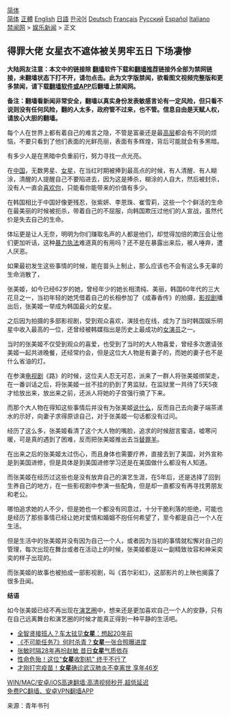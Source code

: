  <!-- 面包屑导航 --> <div class="breadcrumb"><!-- GTranslate: https://gtranslate.io/ -->  <div class="switcher notranslate">  <div class="selected">  <a href="#" onclick="return false;"> 简体</a>  </div>  <div class="option">  <a href="https://www.bannedbook.org" onclick="doGTranslate('zh-CN|zh-CN');jQuery('div.switcher div.selected a').html(jQuery(this).html());return false;" title="简体中文" class="nturl selected"> 简体</a>  <a href="https://www.bannedbook.org/zh-tw/" onclick="doGTranslate('zh-CN|zh-TW');jQuery('div.switcher div.selected a').html(jQuery(this).html());return false;" title="繁體中文" class="nturl"> 正體</a>  <a href="https://www.bannedbook.org/en/" onclick="doGTranslate('zh-CN|en');jQuery('div.switcher div.selected a').html(jQuery(this).html());return false;" title="English" class="nturl"> English</a>  <a href="https://www.bannedbook.org/ja/" onclick="doGTranslate('zh-CN|ja');jQuery('div.switcher div.selected a').html(jQuery(this).html());return false;" title="日本語" class="nturl"> 日語</a>  <a href="https://www.bannedbook.org/ko/" onclick="doGTranslate('zh-CN|ko');jQuery('div.switcher div.selected a').html(jQuery(this).html());return false;" title="한국어" class="nturl"> 한국어</a>  <a href="https://www.bannedbook.org/de/" onclick="doGTranslate('zh-CN|de');jQuery('div.switcher div.selected a').html(jQuery(this).html());return false;" title="Deutsch" class="nturl"> Deutsch</a>  <a href="https://www.bannedbook.org/fr/" onclick="doGTranslate('zh-CN|fr');jQuery('div.switcher div.selected a').html(jQuery(this).html());return false;" title="Français" class="nturl"> Français</a>  <a href="https://www.bannedbook.org/ru/" onclick="doGTranslate('zh-CN|ru');jQuery('div.switcher div.selected a').html(jQuery(this).html());return false;" title="Русский" class="nturl"> Русский</a>  <a href="https://www.bannedbook.org/es/" onclick="doGTranslate('zh-CN|es');jQuery('div.switcher div.selected a').html(jQuery(this).html());return false;" title="Español" class="nturl"> Español</a>  <a href="https://www.bannedbook.org/it/" onclick="doGTranslate('zh-CN|it');jQuery('div.switcher div.selected a').html(jQuery(this).html());return false;" title="Italiano" class="nturl"> Italiano</a>  </div>  </div>      <div class='breadcrumb-sub'><!-- Breadcrumb NavXT 6.3.0 --> <a href="https://www.bannedbook.org/" class="home">禁闻网</a> &gt; <a href="https://www.bannedbook.org/bnews/yule/" class="category">娱乐新闻</a> &gt; 正文</div></div><h2>得罪大佬 女星衣不遮体被关男牢五日 下场凄惨</h2> <p class="notice"><b>大陆网友注意：本文中的链接除 <a href="https://github.com/bannedbook/fanqiang" >翻墙</a>软件下载和<a href="https://github.com/killgcd/justmysocks/blob/master/README.md">翻墙推荐</a>链接外全部为禁网链接，未翻墙状态下打不开，请勿点击。此为文字版禁闻，欲看图文视频完整版和更多禁闻，请下载<a href="https://github.com/bannedbook/fanqiang">翻墙软件或APP</a>后翻墙上禁闻网。</p><p>备注：翻墙看新闻非常安全，翻墙以真实身份发表敏感言论有一定风险，但只看不说则没有任何风险，翻的人太多，政府管不过来，也不管。信息自由是天赋人权，请放心大胆的翻墙。</b></p>  <div class="entry"> <p>每个人在世界上都有着自己的难言之隐，不管是富豪还是最<span class='wp_keywordlink_affiliate'><a href="https://www.bannedbook.org/bnews/ccpdope/" title="中共高层内幕" target="_blank">高层</a></span>都会有不同的烦恼，不要只看到了他们表面的光鲜亮丽，表面有多辉煌，背后可能就会有多黑暗。</p> <p>有多少人是在黑暗中负重前行，努力寻找一点光亮。</p> <p>在<span class='wp_keywordlink_affiliate'><a href="https://www.bannedbook.org/" title="中国" target="_blank">中国</a></span>，无数男星、<a href="https://www.bannedbook.org/bnews/tag/%e5%a5%b3%e6%98%9f/" class="st_tag internal_tag" rel="tag" title="标签 女星 下的日志">女星</a>，在当红时期被捧到最高点的时候，有人清醒、有人糊涂，清醒的人提醒自己不要陷进去，因为这是捧杀，糊涂的人自大，然后被封杀，没有人一直会<a href="https://www.bannedbook.org/bnews/tag/%E5%96%9C%E6%AC%A2%E4%BD%A0/" class="st_tag internal_tag" rel="tag" title="标签 喜欢你 下的日志">喜欢你</a>，只能看你能带来的价值有多少。</p> <p>在韩国相比于中国好像更残忍，张紫妍、李恩珠、崔雪莉，这些一个个鲜活的生命在最美丽的时候被扼杀，带着自己的不屈服，向韩国欺压过他们的人宣战，虽然代价是失去自己的生命。</p> <p>体坛更是让人无奈，明明为你们赚取名声的人都是他们，却觉得加倍的欺压会让他们更加听话，这种<a href="https://www.bannedbook.org/bnews/tag/%E6%9A%B4%E5%8A%9B%E6%89%A7%E6%B3%95/" class="st_tag internal_tag" rel="tag" title="标签 暴力执法 下的日志">暴力执法</a>难道真的有用吗？还不是在暴露出来后，被人唾弃，遭人厌恶。</p>  <p>如果最初发生这些事情的时候，能在苗头上制止，那么应该也不会有这么多无辜的生命消散了，</p> <p>张美姬，如今已经62岁的她，曾经年少的她长相清纯、美丽，韩国60年代的三大花旦之一，当初年轻的她凭借着自己的长相参加了《成春香传》的拍摄，<a href="https://www.bannedbook.org/bnews/tag/%E5%BD%B1%E8%A7%86%E5%89%A7/" class="st_tag internal_tag" rel="tag" title="标签 影视剧 下的日志">影视剧</a>播出后，张美姬一举成为韩国最火的女星。</p> <p>之后因为拍摄的多部影视剧，受到观众喜欢，演技也在线，成为了当时韩国娱乐明星中收入最高的一位，还曾经被韩媒指出是历史上最成功的<a href="https://www.bannedbook.org/bnews/tag/%E5%A5%B3%E6%BC%94%E5%91%98/" class="st_tag internal_tag" rel="tag" title="标签 女演员 下的日志">女演员</a>之一。</p> <p>当时的张美姬不仅受到观众的喜爱，也受到了当时的大人物喜爱，曾经多次邀请张美姬一起共进晚餐，还经常约会，但是这位大人物是有妻子的，而她的妻子也不是什么省油的灯。</p> <p>在参演<a href="https://www.bannedbook.org/bnews/tag/%E7%94%B5%E8%A7%86%E5%89%A7/" class="st_tag internal_tag" rel="tag" title="标签 电视剧 下的日志">电视剧</a>《路》的时候，这位夫人忍无可忍，派来了一群人将张美姬绑架走，在一番训话之后，将张美姬一丝不挂的扔到了男监狱，在监狱里一共待了5天5夜才给放出来，放出来之前，还派人将她的子宫强行摘了下来。</p>  <p>而那个大人物在得知这些事情后并没有为张美姬<a href="https://www.bannedbook.org/bnews/tag/%E8%AF%B4%E4%BB%80%E4%B9%88/" class="st_tag internal_tag" rel="tag" title="标签 说什么 下的日志">说什么</a>，反而自己去向妻子端茶递水的示好，向妻子求得原谅自己，对于张美姬一句话都没有过问。</p> <p>经历了这么多，张美姬看清了这个大人物的嘴脸，追求的时候甜言蜜语，嘘寒问暖，可是真的遇到了困难，反而把张美姬推出去当<a href="https://www.bannedbook.org/bnews/tag/%e6%9b%bf%e7%bd%aa%e7%be%8a/" class="st_tag internal_tag" rel="tag" title="标签 替罪羊 下的日志">替罪羊</a>。</p> <p>在出来之后的张美姬太过伤心，而且身体也需要疗养，直接去到了美国，对外宣称是到美国进修，但是具体是到美国进修学习还是在美国做什么都没有人知道。</p> <p>而张美姬在经历过这些也是没有放弃自己的演艺生涯，在5年后，还是选择了回到生养自己的地方，在一些影视剧中参演一些配角，但是却一直都没有再寻找男朋友和老公。</p> <p>哪怕追求她的人不少，但是她也一个都没有同意过，十分干脆利落的拒绝，可能也是经历了那些事情已经让她对爱情和婚姻不抱任何希望了，至今都是自己一个人在生活。</p>  <p>但是生活中的张美姬并没有因为自己一个人，或者因为当初的事情就松懈对自己的管理，每次出现在舞台或者在活动上的时候，张美姬都是以一副精致妆容和神采奕奕的样子出现的。</p> <p>而张美姬的故事也被拍成一部影视剧，叫《首尔彩虹》，这部影片的上映也揭露了很多丑闻。</p> <p><strong>结语</strong></p> <p>如今张美姬已经不再出现在<a href="https://www.bannedbook.org/bnews/tag/%e6%bc%94%e8%89%ba%e5%9c%88/" class="st_tag internal_tag" rel="tag" title="标签 演艺圈 下的日志">演艺圈</a>中，想来还是更加喜欢自己一个人的安静，只有在自己远离舞台和演艺圈的时候才能真正得到一种平静的生活吧。</p> <ul class='op-related-articles' title='相关阅读'> <li><a href='https://www.bannedbook.org/bnews/yule/20210811/1604115.html' target='_blank'>全智贤接班人？车太铉见<b>女星</b>：想起20年前</a></li> <li><a href='https://www.bannedbook.org/bnews/comments/20210809/1603180.html' target='_blank'>《不可能任务7》何时杀青？<b>女星</b>一张合照曝进度</a></li> <li><a href='https://www.bannedbook.org/bnews/yule/20210805/1600460.html' target='_blank'>张敏时隔28年再扮赵敏 昔日<b>女星</b>气质依存</a></li> <li><a href='https://www.bannedbook.org/bnews/cnnews/20210805/1600434.html' target='_blank'>性命危殆！这位"<b>女星</b>收割机" 终于不行了</a></li> <li><a href='https://www.bannedbook.org/bnews/yule/20210804/1599750.html' target='_blank'>才刚打完疫苗！<b>女星</b>确诊武汉肺炎不幸离世 享年46岁</a></li> </ul> <p class="texttj"> <a href="https://github.com/bannedbook/fanqiang/wiki/V2ray%E6%9C%BA%E5%9C%BA" target="_blank">WIN/MAC/安卓/iOS高速翻墙:高清视频秒开,超低延迟</a><br/> <a href="https://github.com/bannedbook/fanqiang/wiki/%E7%A6%81%E9%97%BB%E7%BD%91%E5%AE%89%E5%8D%93%E7%BF%BB%E5%A2%99%E6%96%B0%E9%97%BBAPP" target="_blank">免费PC翻墙、安卓VPN翻墙APP</a></p> <p> 来源：青年书刊 </p><a name='sharetosocial'></a>  <div style="margin-bottom:5px;padding-bottom:5px;clear:both"> <div id="archive-pix-1" class="banner-ads"> <!-- AuctionX Display platform tag START --> <div id="26318x728x90x621x_ADSLOT2" clicktrack="%%CLICK_URL_ESC%%"></div> <!-- AuctionX Display platform tag END --> </div> <div id="archive-pix-2" class="banner-ads"> <!-- AuctionX Display platform tag START --> <div id="26315x300x250x621x_ADSLOT2" clicktrack="%%CLICK_URL_ESC%%"></div> <!-- AuctionX Display platform tag END --> </div> </div>  <div id="archive-pix-1" class="banner-ads"> <!-- AuctionX Display platform tag START --> <div id="26318x728x90x621x_ADSLOT3" clicktrack="%%CLICK_URL_ESC%%"></div> <!-- AuctionX Display platform tag END --> </div> </div><!--END ENTRY--> 